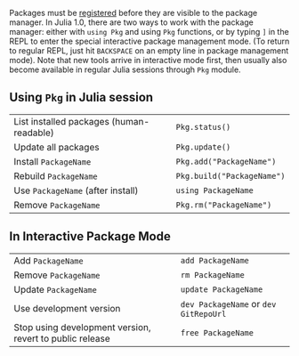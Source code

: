 Packages must be [registered](https://pkg.julialang.org) before they are visible to the
package manager. In Julia 1.0, there are two ways to work with the package manager:
either with `using Pkg` and using `Pkg` functions, or by typing `]` in the REPL to
enter the special interactive package management mode. (To return to regular REPL, just
hit `BACKSPACE` on an empty line in package management mode). Note
that new tools arrive in interactive mode first, then usually also
become available in regular Julia sessions through `Pkg` module.

## Using `Pkg` in Julia session

|                                            |                            |
| ------------------------------------------ | -------------------------- |
| List installed packages (human-readable)   | `Pkg.status()`             |
| Update all packages                        | `Pkg.update()`             |
| Install `PackageName`                      | `Pkg.add("PackageName")`   |
| Rebuild `PackageName`                      | `Pkg.build("PackageName")` |
| Use `PackageName` (after install)          | `using PackageName`        |
| Remove `PackageName`                       | `Pkg.rm("PackageName")`    |

## In Interactive Package Mode

|                                                          |                                       |
| -------------------------------------------------------- | ------------------------------------- |
| Add `PackageName`                                        | `add PackageName`                     |
| Remove `PackageName`                                     | `rm PackageName`                      |
| Update `PackageName`                                     | `update PackageName`                  |
| Use development version                                  | `dev PackageName` or `dev GitRepoUrl` |
| Stop using development version, revert to public release | `free PackageName`                    |
